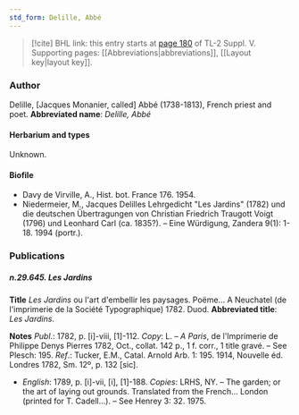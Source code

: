 ```yaml
---
std_form: Delille, Abbé
---
```


> [!cite] BHL link: this entry starts at [page 180](https://www.biodiversitylibrary.org/page/33259226) of TL-2 Suppl. V.
> Supporting pages: [[Abbreviations|abbreviations]], [[Layout key|layout key]].

### Author

Delille, \[Jacques Monanier, called\] Abbé (1738-1813), French priest and poet. 
**Abbreviated name**: *Delille, Abbé*

#### Herbarium and types

Unknown.

#### Biofile

- Davy de Virville, A., Hist. bot. France 176. 1954.
- Niedermeier, M., Jacques Delilles Lehrgedicht "Les Jardins" (1782) und die deutschen Übertragungen von Christian Friedrich Traugott Voigt (1796) und Leonhard Carl (ca. 1835?). – Eine Würdigung, Zandera 9(1): 1-18. 1994 (portr.).

### Publications

##### n.29.645. Les Jardins

**Title**
*Les Jardins* ou l'art d'embellir les paysages. Poëme... A Neuchatel (de l'imprimerie de la Société Typographique) 1782. Duod.
**Abbreviated title**: *Les Jardins*.

**Notes**
*Publ*.: 1782, p. \[i\]-viii, \[1\]-112. *Copy*: L. – *A Paris*, de l'Imprimerie de Philippe Denys Pierres 1782, Oct., collat. 142 p., 1 f. corr., 1 title gravé. – See Plesch: 195.
*Ref*.: Tucker, E.M., Catal. Arnold Arb. 1: 195. 1914, Nouvelle éd. Londres 1782, Sm. 12º, p. 132 \[sic\].
- *English*: 1789, p. \[i\]-vii, \[i\], \[1\]-188. *Copies*: LRHS, NY. – The garden; or the art of laying out grounds. Translated from the French... London (printed for T. Cadell...). – See Henrey 3: 32. 1975.

